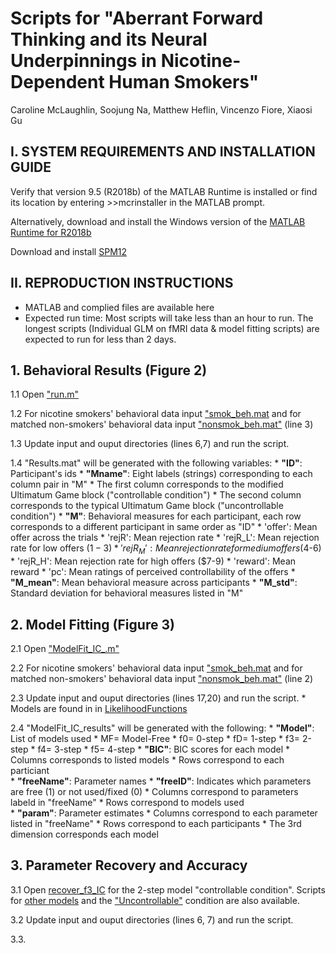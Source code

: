 # Scripts for "Aberrant Forward Thinking and its Neural Underpinnings in Nicotine-Dependent Human Smokers" 

Caroline McLaughlin, Soojung Na, Matthew Heflin, Vincenzo Fiore, Xiaosi Gu

## I. SYSTEM REQUIREMENTS AND INSTALLATION GUIDE

Verify that version 9.5 (R2018b) of the MATLAB Runtime is installed or find its location by entering >>mcrinstaller in the MATLAB prompt.  

Alternatively, download and install the Windows version of the [MATLAB Runtime for R2018b](http://www.mathworks.com/products/compiler/mcr/index.html)

Download and install [SPM12](https://www.fil.ion.ucl.ac.uk/spm/software/download/)

## II. REPRODUCTION INSTRUCTIONS 

* MATLAB and complied files are available here 
* Expected run time: Most scripts will take less than an hour to run. The longest scripts (Individual GLM on fMRI data & model fitting scripts) are expected to run for less than 2 days. 

## 1. Behavioral Results (Figure 2)
1.1 Open ["run.m"](https://github.com/caromc03/Smoker-s-Forward-Thinking/blob/main/Behavioral/run.m)

1.2 For nicotine smokers' behavioral data input ["smok_beh.mat](https://github.com/caromc03/Smoker-s-Forward-Thinking/blob/main/Data/smok_beh.mat) and for matched non-smokers' behavioral data input ["nonsmok_beh.mat"](https://github.com/caromc03/Smoker-s-Forward-Thinking/blob/main/Data/nonsmok_beh.mat) (line 3)

1.3 Update input and ouput directories (lines 6,7) and run the script. 

1.4 "Results.mat" will be generated with the following variables: 
    * **"ID"**: Participant's ids 
    * **"Mname"**: Eight labels (strings) corresponding to each column pair in "M"
        * The first column corresponds to the modified Ultimatum Game block ("controllable condition") 
        * The second column corresponds to the typical Ultimatum Game block ("uncontrollable condition") 
    * **"M"**: Behavioral measures for each participant, each row corresponds to a different participant in same order as "ID" 
        * 'offer': Mean offer across the trials 
        * 'rejR': Mean rejection rate
        * 'rejR_L': Mean rejection rate for low offers ($1-3)
        * 'rejR_M': Mean rejection rate for medium offers ($4-6)
        * 'rejR_H': Mean rejection rate for high offers ($7-9)
        * 'reward': Mean reward
        * 'pc': Mean ratings of perceived controllability of the offers
    * **"M_mean"**: Mean behavioral measure across participants
    * **"M_std"**: Standard deviation for behavioral measures listed in "M" 
            
## 2. Model Fitting (Figure 3) 
 2.1 Open ["ModelFit_IC_.m"](https://github.com/caromc03/Smoker-s-Forward-Thinking/blob/main/Model/ModelFit_IC.m) 
 
 2.2 For nicotine smokers' behavioral data input ["smok_beh.mat](https://github.com/caromc03/Smoker-s-Forward-Thinking/blob/main/Data/smok_beh.mat) and for matched non-smokers' behavioral data input ["nonsmok_beh.mat"](https://github.com/caromc03/Smoker-s-Forward-Thinking/blob/main/Data/nonsmok_beh.mat) (line 2)
 
 2.3 Update input and ouput directories (lines 17,20) and run the script. 
            * Models are found in in [LikelihoodFunctions](https://github.com/caromc03/Smoker-s-Forward-Thinking/tree/main/Model/LikelihoodFunctions)  
 
 2.4 "ModelFit_IC_results" will be generated with the following: 
    * **"Model"**: List of models used 
        * MF= Model-Free
        * f0= 0-step 
        * fD= 1-step
        * f3= 2-step
        * f4= 3-step
        * f5= 4-step
    * **"BIC"**: BIC scores for each model 
        * Columns corresponds to listed models 
        * Rows correspond to each particiant		
    * **"freeName"**: Parameter names
    * **"freeID"**: Indicates which parameters are free (1) or not used/fixed (0)
        * Columns correspond to parameters labeld in "freeName"
        * Rows correspond to models used 		
    * **"param"**: Parameter estimates
        * Columns correspond to each parameter listed in "freeName"
        * Rows correspond to each participants
        * The 3rd dimension corresponds each model
            
## 3. Parameter Recovery and Accuracy 
3.1 Open [recover_f3_IC](https://github.com/caromc03/Smoker-s-Forward-Thinking/blob/main/Model/Model%20Recovery/recover_MF_IC.m) for the 2-step model "controllable condition". Scripts for [other models](https://github.com/caromc03/Smoker-s-Forward-Thinking/tree/main/Model/Model%20Recovery) and the ["Uncontrollable"](https://github.com/caromc03/Smoker-s-Forward-Thinking/tree/main/Model/Model%20Recovery/Uncontrollable) condition are also available.  

3.2 Update input and ouput directories (lines 6, 7) and run the script.

3.3. 



















            
            
            
            
            
            
            
